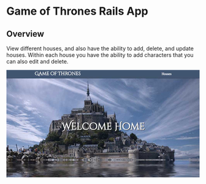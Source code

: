 # Game of Thrones Rails App

## Overview
View different houses, and also have the ability to add, delete, and update houses. Within each house you have the ability to add characters that you can also edit and delete.

![ScreenShot](castle.jpg)
